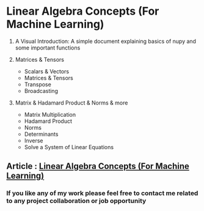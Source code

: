# **Linear Algebra Concepts (For Machine Learning)**

1. A Visual Introduction: A simple document explaining basics of nupy and some important functions

2. Matrices & Tensors

   - Scalars & Vectors
   - Matrices & Tensors
   - Transpose
   - Broadcasting

3. Matrix & Hadamard Product & Norms & more

   - Matrix Multiplication
   - Hadamard Product
   - Norms
   - Determinants
   - Inverse
   - Solve a System of Linear Equations

## **Article** : [Linear Algebra Concepts (For Machine Learning)]()

### If you like any of my work please feel free to contact me related to any project collaboration or job opportunity
